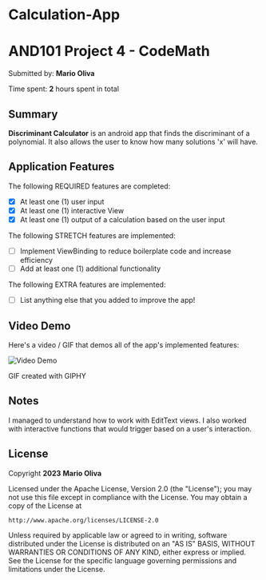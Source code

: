 # Calculation-App

<!-- (This is a comment) INSTRUCTIONS: Go through this page and fill out any **bolded** entries with their correct values.-->

# AND101 Project 4 - CodeMath

Submitted by: **Mario Oliva**

Time spent: **2** hours spent in total

## Summary

**Discriminant Calculator** is an android app that finds the discriminant of a polynomial. It also allows the user to know how many solutions 'x' will have.

## Application Features

<!-- (This is a comment) Please be sure to change the [ ] to [x] for any features you completed.  If a feature is not checked [x], you might miss the points for that item! -->

The following REQUIRED features are completed:

- [x] At least one (1) user input
- [x] At least one (1) interactive View
- [x] At least one (1) output of a calculation based on the user input

The following STRETCH features are implemented:

- [ ] Implement ViewBinding to reduce boilerplate code and increase efficiency
- [ ] Add at least one (1) additional functionality

The following EXTRA features are implemented:

- [ ] List anything else that you added to improve the app!

## Video Demo

Here's a video / GIF that demos all of the app's implemented features:

<img src='https://media4.giphy.com/media/v1.Y2lkPTc5MGI3NjExMGY2ZWI1ZGZiNGY3OWIxNTJhODRlMjAxMzM0NzEyN2Q1OTg0MDRlYyZjdD1n/ooC2reC5Tpc86eVJGp/giphy.gif' title='Video Demo' width='' alt='Video Demo' />

GIF created with GIPHY

<!-- Recommended tools:
- [Kap](https://getkap.co/) for macOS
- [ScreenToGif](https://www.screentogif.com/) for Windows
- [peek](https://github.com/phw/peek) for Linux. -->

## Notes

I managed to understand how to work with EditText views. I also worked with interactive functions that would trigger based on a user's interaction.

## License

Copyright **2023** **Mario Oliva**

Licensed under the Apache License, Version 2.0 (the "License");
you may not use this file except in compliance with the License.
You may obtain a copy of the License at

    http://www.apache.org/licenses/LICENSE-2.0

Unless required by applicable law or agreed to in writing, software
distributed under the License is distributed on an "AS IS" BASIS,
WITHOUT WARRANTIES OR CONDITIONS OF ANY KIND, either express or implied.
See the License for the specific language governing permissions and
limitations under the License.
